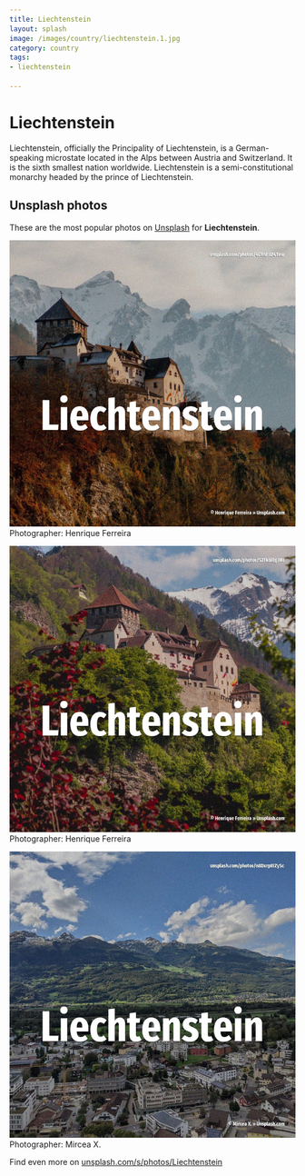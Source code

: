 ```yaml
---
title: Liechtenstein
layout: splash
image: /images/country/liechtenstein.1.jpg
category: country
tags:
- liechtenstein

---
```

# Liechtenstein

Liechtenstein, officially the Principality of Liechtenstein, is a German-speaking microstate  located in the Alps between Austria and Switzerland. It is the sixth smallest nation worldwide.  Liechtenstein is a semi-constitutional monarchy headed by the prince of Liechtenstein.  

 
## Unsplash photos
These are the most popular photos on [Unsplash](https://unsplash.com) for **Liechtenstein**.
 
![Liechtenstein](/images/country/liechtenstein.1.jpg)
Photographer:  Henrique Ferreira
 
![Liechtenstein](/images/country/liechtenstein.2.jpg)
Photographer:  Henrique Ferreira
 
![Liechtenstein](/images/country/liechtenstein.3.jpg)
Photographer:  Mircea X.
 
Find even more on [unsplash.com/s/photos/Liechtenstein](https://unsplash.com/s/photos/Liechtenstein)
 
